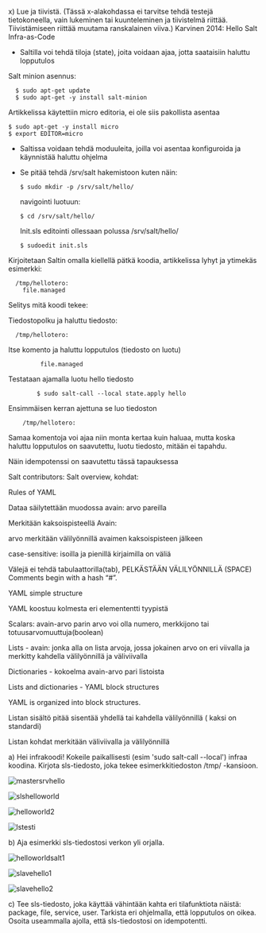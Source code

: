 x) Lue ja tiivistä. (Tässä x-alakohdassa ei tarvitse tehdä testejä tietokoneella, vain lukeminen tai kuunteleminen ja tiivistelmä riittää. Tiivistämiseen riittää muutama ranskalainen viiva.)
Karvinen 2014: Hello Salt Infra-as-Code

- Saltilla voi tehdä tiloja (state), joita voidaan ajaa, jotta saataisiin haluttu lopputulos



Salt minion asennus:

      $ sudo apt-get update
      $ sudo apt-get -y install salt-minion
      
Artikkelissa käytettiin micro editoria, ei ole siis pakollista asentaa

    $ sudo apt-get -y install micro
    $ export EDITOR=micro
    
- Saltissa voidaan tehdä moduuleita, joilla voi asentaa konfiguroida ja käynnistää haluttu ohjelma
- Se pitää tehdä /srv/salt hakemistoon kuten näin:


      $ sudo mkdir -p /srv/salt/hello/

  navigointi  luotuun:
  
      $ cd /srv/salt/hello/

  Init.sls editointi ollessaan polussa /srv/salt/hello/

      $ sudoedit init.sls


Kirjoitetaan Saltin omalla kiellellä pätkä koodia, artikkelissa lyhyt ja ytimekäs esimerkki:

      /tmp/hellotero:
        file.managed

Selitys mitä koodi tekee:


Tiedostopolku ja haluttu tiedosto:

      /tmp/hellotero: 

Itse komento ja haluttu lopputulos (tiedosto on luotu)

             file.managed


Testataan ajamalla luotu hello tiedosto

            $ sudo salt-call --local state.apply hello

Ensimmäisen kerran ajettuna se luo tiedoston 

        /tmp/hellotero: 

Samaa komentoja voi ajaa niin monta kertaa kuin haluaa, mutta koska haluttu lopputulos on saavutettu, luotu tiedosto, mitään ei tapahdu.

Näin idempotenssi on saavutettu tässä tapauksessa







Salt contributors: Salt overview, kohdat:

Rules of YAML

Dataa säilytettään muodossa avain: arvo pareilla

Merkitään kaksoispisteellä
Avain:

arvo merkitään välilyönnillä avaimen kaksoispisteen jälkeen



case-sensitive: isoilla ja pienillä kirjaimilla on väliä

Välejä ei tehdä tabulaattorilla(tab), PELKÄSTÄÄN VÄLILYÖNNILLÄ (SPACE) 
Comments begin with a hash “#”.


YAML simple structure

YAML koostuu kolmesta eri elemententti tyypistä

Scalars: avain-arvo parin arvo voi olla numero, merkkijono tai totuusarvomuuttuja(boolean) 

Lists - avain: jonka alla on lista arvoja, jossa jokainen arvo on eri viivalla ja merkitty kahdella välilyönnillä ja väliviivalla 

Dictionaries - kokoelma avain-arvo pari  listoista


Lists and dictionaries - YAML block structures

YAML is organized into block structures.

Listan sisältö pitää sisentää yhdellä tai kahdella välilyönnillä ( kaksi on standardi)

Listan kohdat merkitään väliviivalla ja välilyönnillä 



a) Hei infrakoodi! Kokeile paikallisesti (esim 'sudo salt-call --local') infraa koodina. Kirjota sls-tiedosto, joka tekee esimerkkitiedoston /tmp/ -kansioon.


![mastersrvhello](https://github.com/user-attachments/assets/253895ae-ceb4-42c9-a478-1edcb6f0a1fb)




![slshelloworld](https://github.com/user-attachments/assets/b16a9fd8-49bb-4896-aa4b-83cddaf9b6d3)




![helloworld2](https://github.com/user-attachments/assets/88a0ad50-40c8-461c-ae47-79bf9dbb4f78)




![lstesti](https://github.com/user-attachments/assets/a5b0ddef-e440-4f8f-9a30-256abf6d7615)



b) Aja esimerkki sls-tiedostosi verkon yli orjalla.


![helloworldsalt1](https://github.com/user-attachments/assets/776a7e4a-f593-41b0-be12-72fbfd591b24)





![slavehello1](https://github.com/user-attachments/assets/7558dcbd-b2f0-45f9-9a7f-c711c8f6f4b4)




![slavehello2](https://github.com/user-attachments/assets/ede9fdd2-b079-4b88-87c7-89c0d846ecfc)



c) Tee sls-tiedosto, joka käyttää vähintään kahta eri tilafunktiota näistä: package, file, service, user. Tarkista eri ohjelmalla, että lopputulos on oikea. Osoita useammalla ajolla, että sls-tiedostosi on idempotentti.


